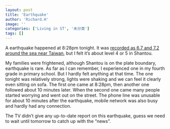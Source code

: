 ```yaml
---
layout: post
title: 'Earthquake'
author: 'Richard.H'
image: ''
categories: ['Living in ST', '未分类']
tags: []
---
```


A earthquake happened at 8:28pm tonight. It was [recorded as 6.7 and 7.2 around the sea near Taiwan](http://www.abs-cbnnews.com/topofthehour.aspx?StoryId=60589), but I felt it’s about level 4 or 5 in Shantou.

My families were frightened, although Shantou is on the plate boundary, earthquake is rare. As far as I can remember, I experienced one in my fourth grade in primary school. But I hardly felt anything at that time. The one tonight was relatively strong, lights were shaking and we can feel it clearly even sitting on sofa. The first one came at 8:28pm, then another one followed about 10 minutes later. When the second one came many people started worrying and went out on the street. The phone line was unusable for about 10 minutes after the earthquake, mobile network was also busy and hardly had any connection.

The TV didn’t give any up-to-date report on this earthquake, guess we need to wait until tomorrow to catch up with the “news”.
